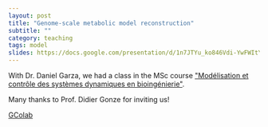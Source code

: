```yaml
---
layout: post
title: "Genome-scale metabolic model reconstruction"
subtitle: ""
category: teaching
tags: model
slides: https://docs.google.com/presentation/d/1n7JTYu_ko846Vdi-YwFWItYmdsjyAgNwZ9atYKREOfE/edit?usp=sharing
---
```


With Dr. Daniel Garza, we had a class in the MSc course ["Modélisation et contrôle des systèmes dynamiques en bioingénierie"](https://www.ulb.be/en/programme/bing-h4000).

Many thanks to Prof. Didier Gonze for inviting us!

[GColab](https://colab.research.google.com/drive/1uL-oiSNAQoAL1qWyS4z_y94kWhHyT4hA?usp=sharing)
